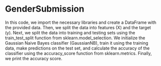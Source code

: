 # GenderSubmission
In this code, we import the necessary libraries and create a DataFrame with the provided data. Then, we split the data into features (X) and the target (y). 
Next, we split the data into training and testing sets using the train_test_split function from sklearn.model_selection. We initialize the Gaussian Naive Bayes classifier (GaussianNB), train it using the training data, make predictions on the test set, and calculate the accuracy of the classifier using the accuracy_score function from sklearn.metrics. Finally, we print the accuracy score.
